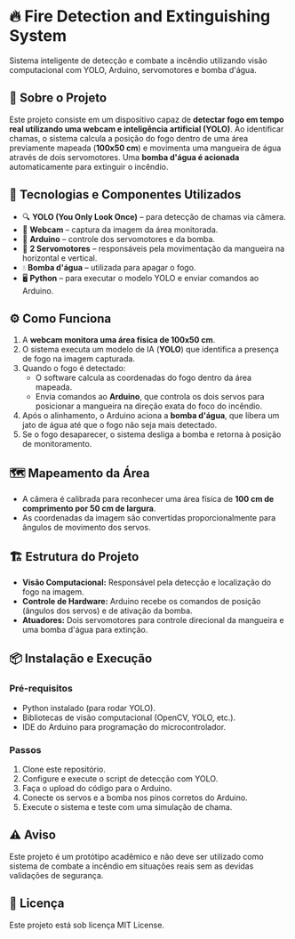
# 🔥 Fire Detection and Extinguishing System

Sistema inteligente de detecção e combate a incêndio utilizando visão computacional com YOLO, Arduino, servomotores e bomba d'água.

## 🚀 Sobre o Projeto

Este projeto consiste em um dispositivo capaz de **detectar fogo em tempo real utilizando uma webcam e inteligência artificial (YOLO)**. Ao identificar chamas, o sistema calcula a posição do fogo dentro de uma área previamente mapeada (**100x50 cm**) e movimenta uma mangueira de água através de dois servomotores. Uma **bomba d'água é acionada** automaticamente para extinguir o incêndio.

## 🧠 Tecnologias e Componentes Utilizados

- 🔍 **YOLO (You Only Look Once)** – para detecção de chamas via câmera.
- 🎥 **Webcam** – captura da imagem da área monitorada.
- 🔧 **Arduino** – controle dos servomotores e da bomba.
- 🔄 **2 Servomotores** – responsáveis pela movimentação da mangueira na horizontal e vertical.
- 💧 **Bomba d'água** – utilizada para apagar o fogo.
- 🖥️ **Python** – para executar o modelo YOLO e enviar comandos ao Arduino.

## ⚙️ Como Funciona

1. A **webcam monitora uma área física de 100x50 cm**.
2. O sistema executa um modelo de IA (**YOLO**) que identifica a presença de fogo na imagem capturada.
3. Quando o fogo é detectado:
   - O software calcula as coordenadas do fogo dentro da área mapeada.
   - Envia comandos ao **Arduino**, que controla os dois servos para posicionar a mangueira na direção exata do foco do incêndio.
4. Após o alinhamento, o Arduino aciona a **bomba d'água**, que libera um jato de água até que o fogo não seja mais detectado.
5. Se o fogo desaparecer, o sistema desliga a bomba e retorna à posição de monitoramento.

## 🗺️ Mapeamento da Área

- A câmera é calibrada para reconhecer uma área física de **100 cm de comprimento por 50 cm de largura**.
- As coordenadas da imagem são convertidas proporcionalmente para ângulos de movimento dos servos.

## 🏗️ Estrutura do Projeto

- **Visão Computacional:** Responsável pela detecção e localização do fogo na imagem.
- **Controle de Hardware:** Arduino recebe os comandos de posição (ângulos dos servos) e de ativação da bomba.
- **Atuadores:** Dois servomotores para controle direcional da mangueira e uma bomba d'água para extinção.

## 📦 Instalação e Execução

### Pré-requisitos

- Python instalado (para rodar YOLO).
- Bibliotecas de visão computacional (OpenCV, YOLO, etc.).
- IDE do Arduino para programação do microcontrolador.

### Passos

1. Clone este repositório.
2. Configure e execute o script de detecção com YOLO.
3. Faça o upload do código para o Arduino.
4. Conecte os servos e a bomba nos pinos corretos do Arduino.
5. Execute o sistema e teste com uma simulação de chama.

## ⚠️ Aviso

Este projeto é um protótipo acadêmico e não deve ser utilizado como sistema de combate a incêndio em situações reais sem as devidas validações de segurança.

## 📜 Licença

Este projeto está sob licença MIT License.
